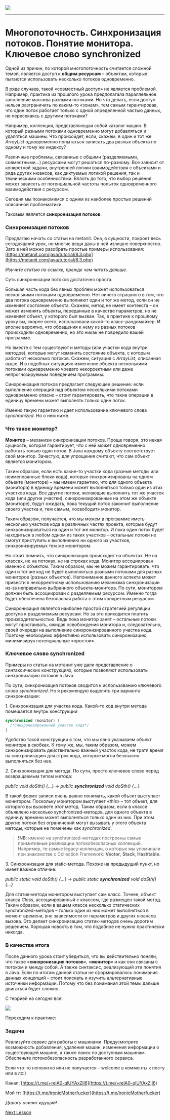 ![](../../commonmedia/header.png)

***

   

Многопоточность. Синхронизация потоков. Понятие монитора. Ключевое слово synchronized
=====================================================================================

Одной из причин, по которой многопоточность считается сложной темой, является доступ к **общим ресурсам** – объектам, которые пытаются использовать несколько потоков одновременно.

В ряде случаев, такой «совместный доступ» не является проблемой. Например, практика из прошлого урока предполагала параллельное заполнение массива разными потоками. Но что делать, если доступ нельзя разграничить по каким-то «зонам», тем самым гарантировав, что один поток работает только с одной определенной частью данных, не пересекаясь с другими потоками?

Например, коллекция, представляющая собой каталог машин. В который разными потоками одновременно могут добавляться и удаляться машины. Что произойдет, если, скажем, в один и тот же _ArrayList_ одновременно попытаться записать два разных объекта по одному и тому же индексу?

Различные проблемы, связанные с общими (разделяемыми, совместными…) ресурсами могут решаться по-разному. Все зависит от конкретной задачи, внутренней логики взаимодействия с объектами и ряда других нюансов, как диктуемых логикой решения, так и техническими особенностями. Вплоть до того, что выбор решения может зависеть от потенциальной частоты попыток одновременного взаимодействия с ресурсом.

Сегодня мы познакомимся с одним из наиболее простых решений описанной проблематики.

Таковым является **синхронизация потоков**.

### Синхронизация потоков

Предлагаю начать со статьи на metanit. Она, в сущности, покроет весь сегодняшний урок, но многие вещи даны в ней излишне поверхностно. Зато в ней можно разобрать простые примеры использования: [https://metanit.com/java/tutorial/8.3.php](https://metanit.com/java/tutorial/8.3.php)

_Изучите статью по ссылке, прежде чем читать дальше._

Суть синхронизации потоков достаточно проста.

Большая часть кода без явных проблем может использоваться несколькими потоками одновременно. Нет ничего страшного в том, что два потока одновременно выполняют один и тот же метод, если он не изменяет состояние объекта. Скажем, метод не имеет контекста – он может изменять объекты, переданные в качестве параметров, но не изменяет объект, у которого был вызван. Так, в практике к прошлому уроку вы, скорее всего, использовали какой-то класс-рандомайзер. И вполне вероятно, что обращения к нему из разных потоков происходили одновременно, но это никак не повредило вашей программе.

Но вместе с тем существуют и методы (или участки кода внутри методов), которые могут изменить состояние объекта, с которым работают несколько потоков. Скажем, ситуация с _ArrayList_, описанная выше. И в подобных ситуациях изменение объекта несколькими потоками одновременно чревато некорректным или даже непрогнозируемым поведением программы.

Синхронизация потоков предлагает следующее решение: если выполнение операций над объектом несколькими потоками одновременно опасно – стоит гарантировать, что такие операции в единицу времени может выполнять только один поток.

Именно такую гарантию и дает использование ключевого слова _synchronized_. Но о нем ниже.

### Что такое монитор?

**Монитор** – механизм синхронизации потоков. Проще говоря, это некая сущность, которая гарантирует, что с ней может одновременно работать только один поток. В Java каждому объекту соответствует свой монитор. Зачастую, для упрощения считают, что сам объект является монитором.

Таким образом, если есть какие-то участки кода (разные методы или неименованные блоки кода), которые синхронизированы на одном объекте (мониторе) – мы имеем гарантию, что для одного объекта (монитора) в единицу времени может выполняться только один из этих участков кода. Все другие потоки, желающие выполнить тот же участок кода (или другие участки), синхронизированные на этом же объекте (мониторе), будут ожидать, пока текущий поток закончит выполнение своего участка и, тем самым, «освободит» монитор.

Таким образом, получается, что мы можем в программе иметь несколько участков кода в различных частях проекта, которые будут синхронизироваться на один и тот же монитор. И пока один поток будет находиться в любом одном из таких участков – остальные потоки не смогут приступить к выполнению ни одного из участков, синхронизируемых тем же монитором.

Но стоит помнить, что синхронизация происходит на объектах. Не на классах, не на потоках, не на строках кода. Монитор ассоциирован именно с объектом. Таким образом, мы не можем гарантировать, что один и тот же код не будет выполняться разными потоками для разных мониторов (разных объектов). Непонимание данного аспекта может привести к некорректному использованию механизма синхронизации из-за неправильно выбранного объекта-монитора. По сути, монитором должен быть ассоциирован с разделяемым ресурсом. Именно тогда будет обеспечена безопасная работа с этим конкретным ресурсом.

Синхронизация является наиболее простой стратегией регуляции доступа к разделяемым ресурсам. Но за это приходится платить производительностью. Ведь пока монитор занят – остальные потоки могут простаивать, ожидая освобождения монитора и, следовательно, своей очереди на выполнение синхронизированного участка кода. Поэтому необходимо эффективно использовать синхронизацию, минимизируя потенциальные «простои».

### Ключевое слово synchronized

Примеры из статьи на метанит уже дали представление о синтаксических конструкциях, которые позволяют использовать синхронизацию потоков в Java.

По сути, синхронизация потоков сводится к использованию ключевого слово _synchronized_. Но я рекомендую выделять три варианта синхронизации:

1\. Синхронизация для участка кода. Какой-то код внутри метода помещается внутрь конструкции

```java
synchronized (monitor) { 
  /*Синхронизированный участок кода*/ 
}
```

Удобство такой конструкции в том, что мы явно указываем объект монитора в скобках. К тому же, мы, таким образом, можем синхронизировать действительно важный участок кода, не тратя время на синхронизацию для строк кода, которые могли безопасно выполняться без нее.

2\. Синхронизация для метода. По сути, просто ключевое слово перед возвращаемым типом метода:

_public void doSth() {...} -> public_ **_synchronized_** _void doSth() {...}_

В такой форме записи очень важно понимать, какой объект выступает монитором. Поскольку монитором выступает «_this_» – тот объект, для которого вы вызовете этот метод. Таким образом, если в классе объявлено несколько synchronized-методов, для одного объекта в единицу времени может выполняться только один из них. При этом другие потоки без ограничений могут вызывать у этого объекта методы, которые не помечены как _synchronized_.

> **!NB**: именно на synchronized-методах построены самые примитивные реализации потокобезопасных коллекций. Например, те самые legacy-коллекции, о которых мы упоминали при знакомстве с Collection Framework: **Vector**, **Stack**, **Hashtable**.

3\. Синхронизация для static-метода. Похоже на предыдущий пункт, но имеет важное отличие:

_public static void doSth() {...} -> public static_ **_synchronized_** _void doSth() {...}_

Для статик-метода монитором выступает сам класс. Точнее, объект класса _Class_, ассоциированный с классом, где размещен такой метод. Таким образом, если в вашем классе несколько статических synchronized-методов – только один из них может выполняться в момент времени, вне зависимости от параметров и других нюансов вызова. Это делает синхронизацию статик-методов очень дорогим решением. Хорошая новость в том, что подобное не нужно практически никогда.

### В качестве итога

После данного урока стоит убедиться, что вы действительно поняли, что такое «**синхронизация потоков**», «**монитор**» и как они связаны с потоком и между собой. А также синтаксис, реализующий эти понятия в Java. Если по итогам данной статьи не сформировалось понимания данных концепций – стоит поискать и изучить альтернативные источники информации. Потому что без понимания этой темы дальше двигаться будет сложно.

С теорией на сегодня все!

![](../../commonmedia/footer.png)

Переходим к практике:

### Задача

Реализуйте сервис для работы с машинами. Предусмотрите возможность добавления, удаления машин, изменения информации о существующей машине, а также поиск по доступным машинам. Обеспечьте потокобезопасность разработанного сервиса.

Если что-то непонятно или не получается – welcome в комменты к посту или в лс:)

Канал: [https://t.me/+relA0-qlUYAxZjI6](https://t.me/+relA0-qlUYAxZjI6)

Мой тг: [https://t.me/ironicMotherfucker](https://t.me/ironicMotherfucker)

_Дорогу осилит идущий!_

[Next Lesson](../62/Metody-Object-dlya-mnogopotochnosti.md)

